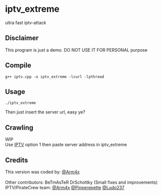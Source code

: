 # iptv_extreme
ultra fast iptv-attack

## Disclaimer
This program is just a demo. DO NOT USE IT FOR PERSONAL purpose

## Compile
```
g++ iptv.cpp -o iptv_extreme -lcurl -lpthread
```

## Usage
```
./iptv_extreme
```
Then just insert the server url, easy ye?

## Crawling
WIP<br>
Use [IPTV](https://github.com/Pirate-Crew/IPTV) option 1 then paste server address in iptv_extreme

## Credits
This version was coded by: [@Arm4x](https://twitter.com/Arm4x)<br><br>
Other contributors: BeTmAsTeR DrSchottky (Small fixes and improvements)
IPTV/PirateCrew team: [@Arm4x](https://twitter.com/Arm4x) [@Pinperepette](https://twitter.com/Pinperepette) [@Ludo237](https://twitter.com/Ludo237)
